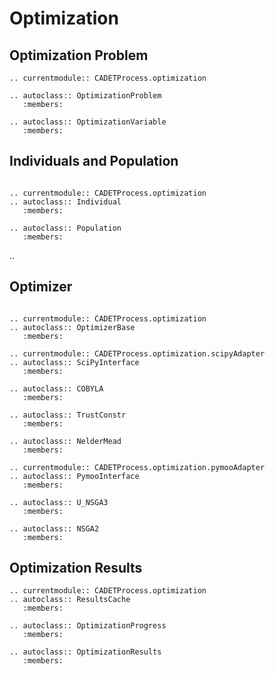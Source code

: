 # Optimization

## Optimization Problem
```{eval-rst}
.. currentmodule:: CADETProcess.optimization

.. autoclass:: OptimizationProblem
   :members:

.. autoclass:: OptimizationVariable
   :members:

```

## Individuals and Population
```{eval-rst}

.. currentmodule:: CADETProcess.optimization
.. autoclass:: Individual
   :members:

.. autoclass:: Population
   :members:

```
.. 
## Optimizer
```{eval-rst}

.. currentmodule:: CADETProcess.optimization
.. autoclass:: OptimizerBase
   :members:

.. currentmodule:: CADETProcess.optimization.scipyAdapter
.. autoclass:: SciPyInterface 
   :members:

.. autoclass:: COBYLA
   :members:

.. autoclass:: TrustConstr
   :members:

.. autoclass:: NelderMead
   :members:

.. currentmodule:: CADETProcess.optimization.pymooAdapter
.. autoclass:: PymooInterface
   :members:

.. autoclass:: U_NSGA3
   :members:

.. autoclass:: NSGA2
   :members:

```

## Optimization Results
```{eval-rst}
.. currentmodule:: CADETProcess.optimization
.. autoclass:: ResultsCache
   :members:

.. autoclass:: OptimizationProgress
   :members:

.. autoclass:: OptimizationResults 
   :members:

```

